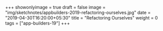 +++
showonlyimage = true
draft = false
image = "img/sketchnotes/appbuilders-2019-refactoring-ourselves.jpg"
date = "2019-04-30T16:20:00+05:30"
title = "Refactoring Ourselves"
weight = 0
tags = ["app-builders-19"]
+++
